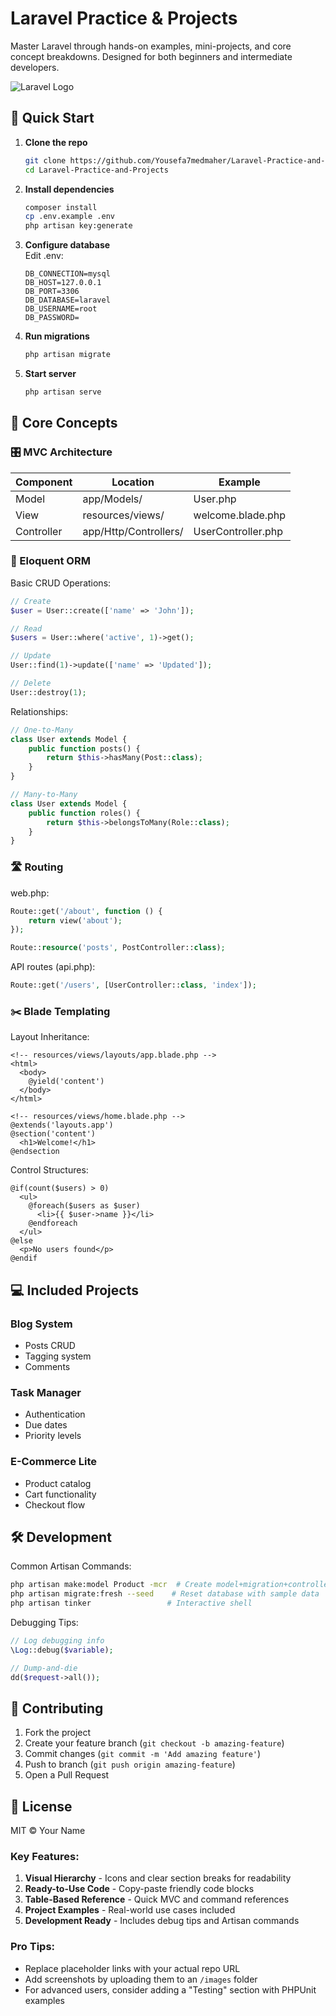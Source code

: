 # Laravel Practice & Projects
Master Laravel through hands-on examples, mini-projects, and core concept breakdowns. Designed for both beginners and intermediate developers.

![Laravel Logo](https://laravel.com/img/logomark.min.svg)

## 🚀 Quick Start

1. **Clone the repo**  
   ```bash
   git clone https://github.com/Yousefa7medmaher/Laravel-Practice-and-Projects.git
   cd Laravel-Practice-and-Projects
   ```

2. **Install dependencies**
   ```bash
   composer install
   cp .env.example .env
   php artisan key:generate
   ```

3. **Configure database**  
   Edit .env:
   ```env
   DB_CONNECTION=mysql
   DB_HOST=127.0.0.1
   DB_PORT=3306
   DB_DATABASE=laravel
   DB_USERNAME=root
   DB_PASSWORD=
   ```

4. **Run migrations**
   ```bash
   php artisan migrate
   ```

5. **Start server**
   ```bash
   php artisan serve
   ```

## 🧠 Core Concepts

### 🎛️ MVC Architecture

| Component | Location | Example |
|-----------|----------|---------|
| Model | app/Models/ | User.php |
| View | resources/views/ | welcome.blade.php |
| Controller | app/Http/Controllers/ | UserController.php |

### 🧩 Eloquent ORM

Basic CRUD Operations:
```php
// Create
$user = User::create(['name' => 'John']);

// Read
$users = User::where('active', 1)->get();

// Update
User::find(1)->update(['name' => 'Updated']);

// Delete
User::destroy(1);
```

Relationships:
```php
// One-to-Many
class User extends Model {
    public function posts() {
        return $this->hasMany(Post::class);
    }
}

// Many-to-Many
class User extends Model {
    public function roles() {
        return $this->belongsToMany(Role::class);
    }
}
```

### 🛣️ Routing

web.php:
```php
Route::get('/about', function () {
    return view('about');
});

Route::resource('posts', PostController::class);
```

API routes (api.php):
```php
Route::get('/users', [UserController::class, 'index']);
```

### ✂️ Blade Templating

Layout Inheritance:
```blade
<!-- resources/views/layouts/app.blade.php -->
<html>
  <body>
    @yield('content')
  </body>
</html>

<!-- resources/views/home.blade.php -->
@extends('layouts.app')
@section('content')
  <h1>Welcome!</h1>
@endsection
```

Control Structures:
```blade
@if(count($users) > 0)
  <ul>
    @foreach($users as $user)
      <li>{{ $user->name }}</li>
    @endforeach
  </ul>
@else
  <p>No users found</p>
@endif
```

## 💻 Included Projects

### Blog System
- Posts CRUD
- Tagging system
- Comments

### Task Manager
- Authentication
- Due dates
- Priority levels

### E-Commerce Lite
- Product catalog
- Cart functionality
- Checkout flow

## 🛠️ Development

Common Artisan Commands:
```bash
php artisan make:model Product -mcr  # Create model+migration+controller
php artisan migrate:fresh --seed    # Reset database with sample data
php artisan tinker                 # Interactive shell
```

Debugging Tips:
```php
// Log debugging info
\Log::debug($variable);

// Dump-and-die
dd($request->all());
```

## 🤝 Contributing
1. Fork the project
2. Create your feature branch (`git checkout -b amazing-feature`)
3. Commit changes (`git commit -m 'Add amazing feature'`)
4. Push to branch (`git push origin amazing-feature`)
5. Open a Pull Request

## 📜 License
MIT © Your Name

### Key Features:
1. **Visual Hierarchy** - Icons and clear section breaks for readability
2. **Ready-to-Use Code** - Copy-paste friendly code blocks
3. **Table-Based Reference** - Quick MVC and command references
4. **Project Examples** - Real-world use cases included
5. **Development Ready** - Includes debug tips and Artisan commands

### Pro Tips:
- Replace placeholder links with your actual repo URL
- Add screenshots by uploading them to an `/images` folder
- For advanced users, consider adding a "Testing" section with PHPUnit examples
